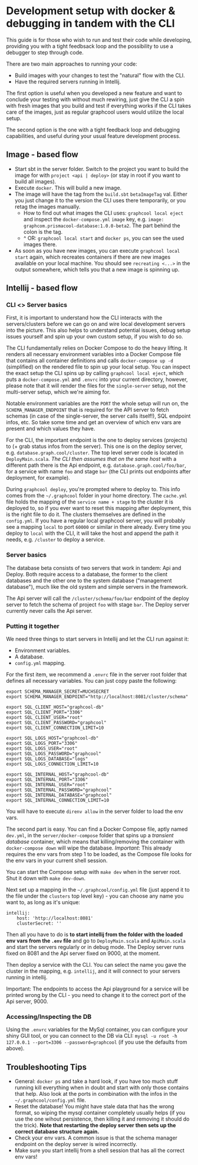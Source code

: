 # Development setup with docker & debugging in tandem with the CLI

This guide is for those who wish to run and test their code while developing, providing you with a tight feedbsack loop and the possibility to use a debugger to step through code.

There are two main approaches to running your code:
  - Build images with your changes to test the "natural" flow with the CLI.
  - Have the required servers running in Intellij.

The first option is useful when you developed a new feature and want to conclude your testing with without much rewiring, just give the CLI a spin with fresh images that you build and test if everything works if the CLI takes care of the images, just as regular graphcool users would utilize the local setup.

The second option is the one with a tight feedback loop and debugging capabilities, and useful during your usual feature development process.

## Image - based flow
- Start sbt in the server folder. Switch to the project you want to build the image for with `project <api | deploy>` (or stay in root if you want to build all images).
- Execute `docker`. This will build a new image.
- The image will have the tag from the `build.sbt` `betaImageTag` val. Either you just change it to the version the CLI uses there temporarily, or you retag the images manually.
  - How to find out what images the CLI uses: `graphcool local eject` and inspect the `docker-compose.yml` `image` key, e.g. `image: graphcom.prismacool-database:1.0.0-beta2`. The part behind the colon is the tag.
  - ^ OR: `graphcool local start` and `docker ps`, you can see the used images there.
- As soon as you have new images, you can execute `graphcool local start` again, which recreates containers if there are new images available on your local machine. You should see `recreating <...>` in the output somewhere, which tells you that a new image is spinning up.

## Intellij - based flow
### CLI <> Server basics
First, it is important to understand how the CLI interacts with the servers/clusters before we can go on and wire local development servers into the picture. This also helps to understand potential issues, debug setup issues yourself and spin up your own custom setup, if you wish to do so.

The CLI fundamentally relies on Docker Compose to do the heavy lifting. It renders all necessary environment variables into a Docker Compose file that contains all container definitions and calls `docker-compose up -d` (simplified) on the rendered file to spin up your local setup. You can inspect the exact setup the CLI spins up by calling `graphcool local eject`, which puts a `docker-compose.yml` and `.envrc` into your current directory, however, please note that it will render the files for the `single-server` setup, not the multi-server setup, which we're aiming for.

Notable environment variables are the `PORT` the whole setup will run on, the `SCHEMA_MANAGER_ENDPOINT` that is required for the API server to fetch schemas (in case of the single-server, the server calls itself!), SQL endpoint infos, etc. So take some time and get an overview of which env vars are present and which values they have.

For the CLI, the important endpoint is the one to deploy services (projects) to (+ grab status infos from the server). This one is on the deploy server, e.g. `database.graph.cool/cluster`. The top level server code is located in `DeployMain.scala`. *The CLI then assumes that on the same host* with a different path there is the Api endpoint, e.g. `database.graph.cool/foo/bar`, for a service with name `foo` and stage `bar` (the CLI prints out endpoints after deployment, for example).

During `graphcool deploy`, you're prompted where to deploy to. This info comes from the `~/.graphcool` folder in your home directory. The `cache.yml` file holds the mapping of the `service name + stage` to the cluster it is deployed to, so if you ever want to reset this mapping after deployment, this is the right file to do it. The clusters themselves are defined in the `config.yml`. If you have a regular local graphcool server, you will probably see a mapping `local` to port `60000` or similar in there already. Every time you deploy to `local` with the CLI, it will take the host and append the path it needs, e.g. `/cluster` to deploy a service.

### Server basics

The database beta consists of two servers that work in tandem: Api and Deploy. Both require access to a database, the former to the client databases and the other one to the system database ("management database"), much like the old system and simple servers in the framework.

The Api server will call the `/cluster/schema/foo/bar` endpoint of the deploy server to fetch the schema of project `foo` with stage `bar`. The Deploy server currently never calls the Api server.

### Putting it together

We need three things to start servers in Intellij and let the CLI run against it:
- Environment variables.
- A database.
- `config.yml` mapping.

For the first item, we recommend a `.envrc` file in the server root folder that defines all necessary variables. You can just copy paste the following:
```
export SCHEMA_MANAGER_SECRET=MUCHSECRET
export SCHEMA_MANAGER_ENDPOINT="http://localhost:8081/cluster/schema"

export SQL_CLIENT_HOST="graphcool-db"
export SQL_CLIENT_PORT="3306"
export SQL_CLIENT_USER="root"
export SQL_CLIENT_PASSWORD="graphcool"
export SQL_CLIENT_CONNECTION_LIMIT=10

export SQL_LOGS_HOST="graphcool-db"
export SQL_LOGS_PORT="3306"
export SQL_LOGS_USER="root"
export SQL_LOGS_PASSWORD="graphcool"
export SQL_LOGS_DATABASE="logs"
export SQL_LOGS_CONNECTION_LIMIT=10

export SQL_INTERNAL_HOST="graphcool-db"
export SQL_INTERNAL_PORT="3306"
export SQL_INTERNAL_USER="root"
export SQL_INTERNAL_PASSWORD="graphcool"
export SQL_INTERNAL_DATABASE="graphcool"
export SQL_INTERNAL_CONNECTION_LIMIT=10
```

You will have to execute `direnv allow` in the server folder to load the env vars.

The second part is easy. You can find a Docker Compose file, aptly named `dev.yml`, in the `server/docker-compose` folder that spins up a *transient database* container, which means that killing/removing the container with `docker-compose down` will wipe the database. *Important*: This already requires the env vars from step 1 to be loaded, as the Compose file looks for the env vars in your current shell session.

You can start the Compose setup with `make dev` when in the server root. Shut it down with `make dev-down`.

Next set up a mapping in the `~/.graphcool/config.yml` file (just append it to the file under the `clusters` top level key) - you can choose any name you want to, as long as it's unique:
```
intellij:
    host: 'http://localhost:8081'
    clusterSecret: ''
```

Then all you have to do is **to start intellij from the folder with the loaded env vars from the `.env` file** and go to `DeployMain.scala` and `ApiMain.scala` and start the servers regularly or in debug mode. The Deploy server runs fixed on 8081 and the Api server fixed on 9000, at the moment.

Then deploy a service with the CLI. You can select the name you gave the cluster in the mapping, e.g. `intellij`, and it will connect to your servers running in intellij.

Important: The endpoints to access the Api playground for a service will be printed wrong by the CLI - you need to change it to the correct port of the Api server, 9000.

### Accessing/Inspecting the DB
Using the `.envrc` variables for the MySql container, you can configure your shiny GUI tool, or you can connect to the DB via CLI: `mysql -u root -h 127.0.0.1 --port=3306 --password=graphcool` (if you use the defaults from above).

## Troubleshooting Tips

- General: `docker ps` and take a hard look, if you have too much stuff running kill everything when in doubt and start with only those contains that help. Also look at the ports in combination with the infos in the `~/.graphcool/config.yml` file.
- Reset the database! You might have stale data that has the wrong format, so wiping the mysql container completely usually helps (if you use the one wihout persistence, then killing it and removing it should do the trick). **Note that restarting the deploy server then sets up the correct database structure again.**
- Check your env vars. A common issue is that the schema manager endpoint on the deploy server is wired incorrectly.
- Make sure you start intellij from a shell session that has all the correct env vars!
